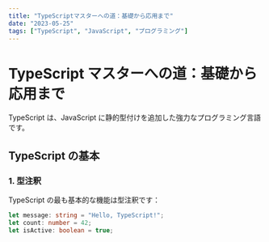```yaml
---
title: "TypeScriptマスターへの道：基礎から応用まで"
date: "2023-05-25"
tags: ["TypeScript", "JavaScript", "プログラミング"]
---
```


# TypeScript マスターへの道：基礎から応用まで

TypeScript は、JavaScript に静的型付けを追加した強力なプログラミング言語です。

## TypeScript の基本

### 1. 型注釈

TypeScript の最も基本的な機能は型注釈です：

```typescript
let message: string = "Hello, TypeScript!";
let count: number = 42;
let isActive: boolean = true;
```
